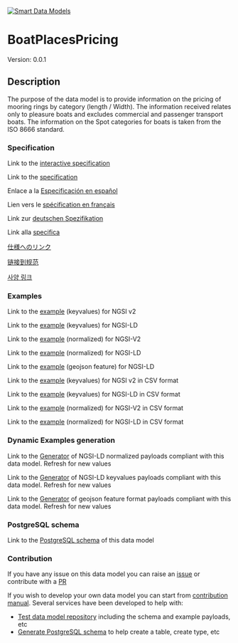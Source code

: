 [![Smart Data Models](https://smartdatamodels.org/wp-content/uploads/2022/01/SmartDataModels_logo.png "Logo")](https://smartdatamodels.org)
# BoatPlacesPricing
Version: 0.0.1

## Description 

The purpose of the data model is to provide information on the pricing of mooring rings by category (length / Width). The information received relates only to pleasure boats and excludes commercial and passenger transport boats. The information on the Spot categories for boats is taken from the ISO 8666 standard.
### Specification

Link to the [interactive specification](https://swagger.lab.fiware.org/?url=https://smart-data-models.github.io/dataModel.Ports/BoatPlacesPricing/swagger.yaml)

Link to the [specification](https://github.com/smart-data-models/dataModel.Ports/blob/master/BoatPlacesPricing/doc/spec.md)

Enlace a la [Especificación en español](https://github.com/smart-data-models/dataModel.Ports/blob/master/BoatPlacesPricing/doc/spec_ES.md)

Lien vers le [spécification en français](https://github.com/smart-data-models/dataModel.Ports/blob/master/BoatPlacesPricing/doc/spec_FR.md)

Link zur [deutschen Spezifikation](https://github.com/smart-data-models/dataModel.Ports/blob/master/BoatPlacesPricing/doc/spec_DE.md)

Link alla [specifica](https://github.com/smart-data-models/dataModel.Ports/blob/master/BoatPlacesPricing/doc/spec_IT.md)

[仕様へのリンク](https://github.com/smart-data-models/dataModel.Ports/blob/master/BoatPlacesPricing/doc/spec_JA.md)

[链接到规范](https://github.com/smart-data-models/dataModel.Ports/blob/master/BoatPlacesPricing/doc/spec_ZH.md)

[사양 링크](https://github.com/smart-data-models/dataModel.Ports/blob/master/BoatPlacesPricing/doc/spec_KO.md)
### Examples

Link to the [example](https://smart-data-models.github.io/dataModel.Ports/BoatPlacesPricing/examples/example.json) (keyvalues) for NGSI v2

Link to the [example](https://smart-data-models.github.io/dataModel.Ports/BoatPlacesPricing/examples/example.jsonld) (keyvalues) for NGSI-LD

Link to the [example](https://smart-data-models.github.io/dataModel.Ports/BoatPlacesPricing/examples/example-normalized.json) (normalized) for NGSI-V2

Link to the [example](https://smart-data-models.github.io/dataModel.Ports/BoatPlacesPricing/examples/example-normalized.jsonld) (normalized) for NGSI-LD

Link to the [example](https://smart-data-models.github.io/dataModel.Ports/BoatPlacesPricing/examples/example-geojsonfeature.json) (geojson feature) for NGSI-LD

Link to the [example](https://github.com/smart-data-models/dataModel.Ports/blob/master/BoatPlacesPricing/examples/example.json.csv) (keyvalues) for NGSI v2 in CSV format

Link to the [example](https://github.com/smart-data-models/dataModel.Ports/blob/master/BoatPlacesPricing/examples/example.jsonld.csv) (keyvalues) for NGSI-LD in CSV format

Link to the [example](https://github.com/smart-data-models/dataModel.Ports/blob/master/BoatPlacesPricing/examples/example-normalized.json.csv) (normalized) for NGSI-V2 in CSV format

Link to the [example](https://github.com/smart-data-models/dataModel.Ports/blob/master/BoatPlacesPricing/examples/example-normalized.jsonld.csv) (normalized) for NGSI-LD in CSV format
### Dynamic Examples generation

Link to the [Generator](https://smartdatamodels.org/extra/ngsi-ld_generator.php?schemaUrl=https://raw.githubusercontent.com/smart-data-models/dataModel.Ports/master/BoatPlacesPricing/schema.json&email=info@smartdatamodels.org) of NGSI-LD normalized payloads compliant with this data model. Refresh for new values

Link to the [Generator](https://smartdatamodels.org/extra/ngsi-ld_generator_keyvalues.php?schemaUrl=https://raw.githubusercontent.com/smart-data-models/dataModel.Ports/master/BoatPlacesPricing/schema.json&email=info@smartdatamodels.org) of NGSI-LD keyvalues payloads compliant with this data model. Refresh for new values

Link to the [Generator](https://smartdatamodels.org/extra/geojson_features_generator.php?schemaUrl=https://raw.githubusercontent.com/smart-data-models/dataModel.Ports/master/BoatPlacesPricing/schema.json&email=info@smartdatamodels.org) of geojson feature format payloads compliant with this data model. Refresh for new values
### PostgreSQL schema

Link to the [PostgreSQL schema](https://github.com/smart-data-models/dataModel.Ports/blob/master/BoatPlacesPricing/schema.sql) of this data model
### Contribution

 If you have any issue on this data model you can raise an [issue](https://github.com/smart-data-models/dataModel.Ports/issues)  or contribute with a [PR](https://github.com/smart-data-models/dataModel.Ports/pulls)

 If you wish to develop your own data model you can start from [contribution manual](https://bit.ly/contribution_manual). Several services have been developed to help with: 
 - [Test data model repository](https://smartdatamodels.org/index.php/data-models-contribution-api/) including the schema and example payloads, etc
 - [Generate PostgreSQL schema](https://smartdatamodels.org/index.php/sql-service/) to help create a table, create type, etc